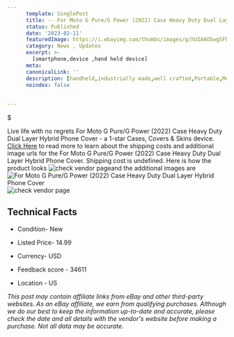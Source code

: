 ```yaml
---
      template: SinglePost
      title: -- For Moto G Pure/G Power (2022) Case Heavy Duty Dual Layer Hybrid Phone Cover
      status: Published
      date: '2023-02-11'
      featuredImage: https://i.ebayimg.com/thumbs/images/g/hUIAAOSwgSFh5IWC/s-l225.jpg
      category: News , Updates
      excerpt: >-
        [smartphone,device ,hand held device]
      meta:
      canonicalLink: ''
      description: [handheld,industrially made,well crafted,Portable,Mobile,Compact,Convenient,Lightweight,Maneuverable,Man-portable,Miniature,Carriable,Hand-held,Light,Holdable,Transportable,Mobile device,Pocket-sized,On-the-go,Wireless,Cordless,Compact size,Convenient size, smartphone,device ,hand held device]
      noindex: false
      
        
---
```

$

Live life with no regrets For Moto G Pure/G Power (2022) Case Heavy Duty Dual Layer Hybrid Phone Cover - a 1-star Cases, Covers & Skins device. [Click Here](https://www.ebay.com/itm/275118052583?hash=item400e5054e7%3Ag%3AhUIAAOSwgSFh5IWC&mkevt=1&mkcid=1&mkrid=711-53200-19255-0&campid=%253CePNCampaignId%253E&customid=%253CreferenceId%253E&toolid=10049) to read more to learn about the shipping costs and additional image urls for the For Moto G Pure/G Power (2022) Case Heavy Duty Dual Layer Hybrid Phone Cover. Shipping cost is undefined. Here is how the product looks ![check vendor page](https://i.ebayimg.com/thumbs/images/g/hUIAAOSwgSFh5IWC/s-l225.jpg)and the additional images are![For Moto G Pure/G Power (2022) Case Heavy Duty Dual Layer Hybrid Phone Cover](https://i.ebayimg.com/images/g/hUIAAOSwgSFh5IWC/s-l1600.jpg)![check vendor page](https://origin-galleryplus.ebayimg.com/ws/web/275118052583_2_0_1/225x225.jpg,https://origin-galleryplus.ebayimg.com/ws/web/275118052583_3_0_1/225x225.jpg,https://origin-galleryplus.ebayimg.com/ws/web/275118052583_4_0_1/225x225.jpg,https://origin-galleryplus.ebayimg.com/ws/web/275118052583_5_0_1/225x225.jpg,https://origin-galleryplus.ebayimg.com/ws/web/275118052583_6_0_1/225x225.jpg)



 ## Technical Facts 



     
      

 - Condition- New 


      

 - Listed Price- 14.99 


      

 - Currency- USD 


      

 - Feedback score - 34611 


      

 - Location - US 


      
      

 *_This post may contain affiliate links from eBay and other third-party websites. As an eBay affiliate, we earn from qualifying purchases. Although we do our best to keep the information up-to-date and accurate, please check the date and all details with the vendor's website before making a purchase. Not all data may be accurate._*






